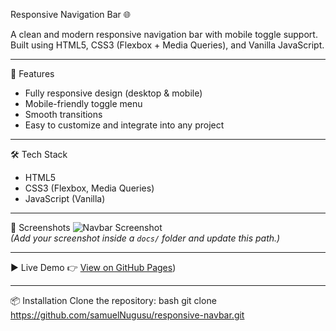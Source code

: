  Responsive Navigation Bar 🌐

A clean and modern responsive navigation bar with mobile toggle support.  
Built using HTML5, CSS3 (Flexbox + Media Queries), and Vanilla JavaScript.

---

🚀 Features
- Fully responsive design (desktop & mobile)
- Mobile-friendly toggle menu
- Smooth transitions
- Easy to customize and integrate into any project

---

 🛠️ Tech Stack
- HTML5
- CSS3 (Flexbox, Media Queries)
- JavaScript (Vanilla)

---
 📸 Screenshots
![Navbar Screenshot](docs/screenshot.png)  
*(Add your screenshot inside a `docs/` folder and update this path.)*

---
▶️ Live Demo
👉 [View on GitHub Pages](https://samuelnugusu.github.io/responsive-navbar/))  

---

 📦 Installation
Clone the repository:
bash
git clone https://github.com/samuelNugusu/responsive-navbar.git
